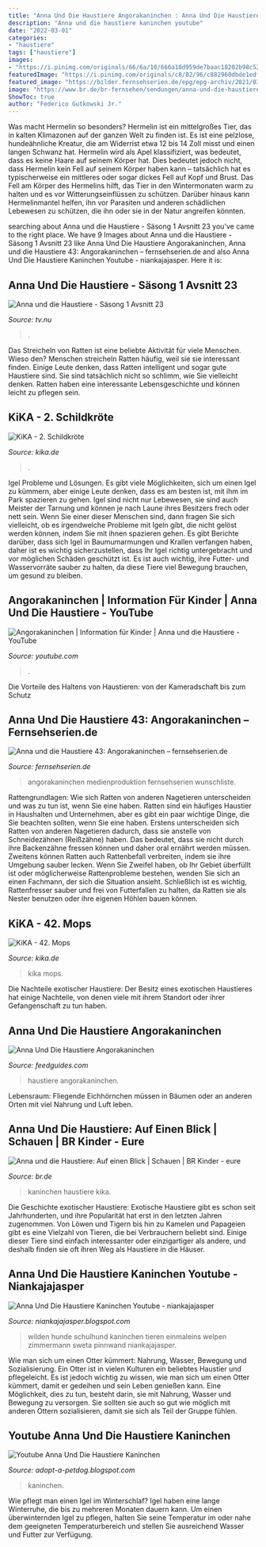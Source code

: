 ```yaml
---
title: "Anna Und Die Haustiere Angorakaninchen : Anna Und Die Haustiere 43: Angorakaninchen – Fernsehserien.de"
description: "Anna und die haustiere kaninchen youtube"
date: "2022-03-01"
categories:
- "haustiere"
tags: ["haustiere"]
images:
- "https://i.pinimg.com/originals/66/6a/10/666a10d959de7baac18202b98c52229f.jpg"
featuredImage: "https://i.pinimg.com/originals/c8/82/96/c882960dbde1edfeb941e13c26e25dbd.jpg"
featured_image: "https://bilder.fernsehserien.de/epg/epg-archiv/2021/03/10/09c9d16fe57e114794c3ffe5f58b1f0e0e8d60a4_c-w-970.jpg.jpg"
image: "https://www.br.de/br-fernsehen/sendungen/anna-und-die-haustiere-kaninchen-100~_v-img__16__9__m_-4423061158a17f4152aef84861ed0243214ae6e7.jpg?version=289cc"
ShowToc: true
author: "Federico Gutkowski Jr."
---
```



Was macht Hermelin so besonders?
Hermelin ist ein mittelgroßes Tier, das in kalten Klimazonen auf der ganzen Welt zu finden ist. Es ist eine pelzlose, hundeähnliche Kreatur, die am Widerrist etwa 12 bis 14 Zoll misst und einen langen Schwanz hat. Hermelin wird als Apel klassifiziert, was bedeutet, dass es keine Haare auf seinem Körper hat. Dies bedeutet jedoch nicht, dass Hermelin kein Fell auf seinem Körper haben kann – tatsächlich hat es typischerweise ein mittleres oder sogar dickes Fell auf Kopf und Brust. Das Fell am Körper des Hermelins hilft, das Tier in den Wintermonaten warm zu halten und es vor Witterungseinflüssen zu schützen. Darüber hinaus kann Hermelinmantel helfen, ihn vor Parasiten und anderen schädlichen Lebewesen zu schützen, die ihn oder sie in der Natur angreifen könnten.

	

		
searching about Anna und die Haustiere - Säsong 1 Avsnitt 23 you've came to the right place. We have 9 Images about Anna und die Haustiere - Säsong 1 Avsnitt 23 like Anna Und Die Haustiere Angorakaninchen, Anna und die Haustiere 43: Angorakaninchen – fernsehserien.de and also Anna Und Die Haustiere Kaninchen Youtube - niankajajasper. Here it is:
		
    
## Anna Und Die Haustiere - Säsong 1 Avsnitt 23

<img loading=lazy src="https://new.static.tv.nu/18891170?forceFit=1&amp;height=675&amp;width=1200" onerror="this.onerror=null;this.src='https://tse1.mm.bing.net/th?id=OIP.zDMaooAa_T9mSKvz7XcySwHaEK&amp;pid=15.1';" alt="Anna und die Haustiere - Säsong 1 Avsnitt 23">

_Source: tv.nu_

>. 

	

Das Streicheln von Ratten ist eine beliebte Aktivität für viele Menschen. Wieso den?
Menschen streicheln Ratten häufig, weil sie sie interessant finden. Einige Leute denken, dass Ratten intelligent und sogar gute Haustiere sind. Sie sind tatsächlich nicht so schlimm, wie Sie vielleicht denken. Ratten haben eine interessante Lebensgeschichte und können leicht zu pflegen sein.

    
## KiKA - 2. Schildkröte

<img loading=lazy src="https://www.kika.de/anna-und-die-haustiere/sendungen/bilder/bild127934_v-tlarge169_zc-cc2f4e31.jpg?version=10525" onerror="this.onerror=null;this.src='https://tse1.mm.bing.net/th?id=OIP.Fw3ZmYcDv947Y4qfY50zXgHaEK&amp;pid=15.1';" alt="KiKA - 2. Schildkröte">

_Source: kika.de_

>. 

	

Igel Probleme und Lösungen.
Es gibt viele Möglichkeiten, sich um einen Igel zu kümmern, aber einige Leute denken, dass es am besten ist, mit ihm im Park spazieren zu gehen. Igel sind nicht nur Lebewesen, sie sind auch Meister der Tarnung und können je nach Laune ihres Besitzers frech oder nett sein. Wenn Sie einer dieser Menschen sind, dann fragen Sie sich vielleicht, ob es irgendwelche Probleme mit Igeln gibt, die nicht gelöst werden können, indem Sie mit ihnen spazieren gehen.
Es gibt Berichte darüber, dass sich Igel in Baumumarmungen und Krallen verfangen haben, daher ist es wichtig sicherzustellen, dass Ihr Igel richtig untergebracht und vor möglichen Schäden geschützt ist. Es ist auch wichtig, ihre Futter- und Wasservorräte sauber zu halten, da diese Tiere viel Bewegung brauchen, um gesund zu bleiben.

    
## Angorakaninchen | Information Für Kinder | Anna Und Die Haustiere - YouTube

<img loading=lazy src="https://i.ytimg.com/vi/a052EMXmFTM/maxresdefault.jpg" onerror="this.onerror=null;this.src='https://tse2.mm.bing.net/th?id=OIP.BSiHdlf6D1vBF2GX2ZhuagHaEK&amp;pid=15.1';" alt="Angorakaninchen | Information für Kinder | Anna und die Haustiere - YouTube">

_Source: youtube.com_

>. 

	

Die Vorteile des Haltens von Haustieren: von der Kameradschaft bis zum Schutz

    
## Anna Und Die Haustiere 43: Angorakaninchen – Fernsehserien.de

<img loading=lazy src="https://bilder.fernsehserien.de/epg/epg-archiv/2021/03/10/09c9d16fe57e114794c3ffe5f58b1f0e0e8d60a4_c-w-970.jpg.jpg" onerror="this.onerror=null;this.src='https://tse4.mm.bing.net/th?id=OIP.fr_5r3yLwO5wAGW_S-g7mgHaE8&amp;pid=15.1';" alt="Anna und die Haustiere 43: Angorakaninchen – fernsehserien.de">

_Source: fernsehserien.de_

>angorakaninchen medienproduktion fernsehserien wunschliste. 

	

Rattengrundlagen: Wie sich Ratten von anderen Nagetieren unterscheiden und was zu tun ist, wenn Sie eine haben.
Ratten sind ein häufiges Haustier in Haushalten und Unternehmen, aber es gibt ein paar wichtige Dinge, die Sie beachten sollten, wenn Sie eine haben. Erstens unterscheiden sich Ratten von anderen Nagetieren dadurch, dass sie anstelle von Schneidezähnen (Reißzähne) haben. Das bedeutet, dass sie nicht durch ihre Backenzähne fressen können und daher oral ernährt werden müssen. Zweitens können Ratten auch Rattenbefall verbreiten, indem sie ihre Umgebung sauber lecken. Wenn Sie Zweifel haben, ob Ihr Gebiet überfüllt ist oder möglicherweise Rattenprobleme bestehen, wenden Sie sich an einen Fachmann, der sich die Situation ansieht. Schließlich ist es wichtig, Rattenfresser sauber und frei von Futterfallen zu halten, da Ratten sie als Nester benutzen oder ihre eigenen Höhlen bauen können.

    
## KiKA - 42. Mops

<img loading=lazy src="https://www.kika.de/anna-und-die-haustiere/sendungen/bilder/bild166382_v-tlarge169_zc-cc2f4e31.jpg?version=31860" onerror="this.onerror=null;this.src='https://tse2.mm.bing.net/th?id=OIP.sP_xXZPjixgV_o6XxBqjTgHaEK&amp;pid=15.1';" alt="KiKA - 42. Mops">

_Source: kika.de_

>kika mops. 

	

Die Nachteile exotischer Haustiere: Der Besitz eines exotischen Haustieres hat einige Nachteile, von denen viele mit ihrem Standort oder ihrer Gefangenschaft zu tun haben.

    
## Anna Und Die Haustiere Angorakaninchen

<img loading=lazy src="https://i.pinimg.com/originals/c8/82/96/c882960dbde1edfeb941e13c26e25dbd.jpg" onerror="this.onerror=null;this.src='https://tse4.mm.bing.net/th?id=OIP.zXhKPrATC0mnaOzuu0dI6wHaHa&amp;pid=15.1';" alt="Anna Und Die Haustiere Angorakaninchen">

_Source: feedguides.com_

>haustiere angorakaninchen. 

	

Lebensraum: Fliegende Eichhörnchen müssen in Bäumen oder an anderen Orten mit viel Nahrung und Luft leben.

    
## Anna Und Die Haustiere: Auf Einen Blick | Schauen | BR Kinder - Eure

<img loading=lazy src="https://www.br.de/br-fernsehen/sendungen/anna-und-die-haustiere-kaninchen-100~_v-img__16__9__m_-4423061158a17f4152aef84861ed0243214ae6e7.jpg?version=289cc" onerror="this.onerror=null;this.src='https://tse2.mm.bing.net/th?id=OIP.udlZ3kkylFzW6cEuJcIFxQAAAA&amp;pid=15.1';" alt="Anna und die Haustiere: Auf einen Blick | Schauen | BR Kinder - eure">

_Source: br.de_

>kaninchen haustiere kika. 

	

Die Geschichte exotischer Haustiere:
Exotische Haustiere gibt es schon seit Jahrhunderten, und ihre Popularität hat erst in den letzten Jahren zugenommen. Von Löwen und Tigern bis hin zu Kamelen und Papageien gibt es eine Vielzahl von Tieren, die bei Verbrauchern beliebt sind. Einige dieser Tiere sind einfach interessanter oder einzigartiger als andere, und deshalb finden sie oft ihren Weg als Haustiere in die Häuser.

    
## Anna Und Die Haustiere Kaninchen Youtube - Niankajajasper

<img loading=lazy src="https://lh6.googleusercontent.com/proxy/WNZfUophV9nPxvQf9vH801DMNQvLd15drRCYpNivISwPU8IpVIzaJS69_DHXeFRx_jrcyqqK-B8ri52Ro8-KQVo1_RkKz-mkgfu0-_uToGJyDyfyYFd3PDZksUVIurMI=w1200-h630-p-k-no-nu" onerror="this.onerror=null;this.src='https://tse2.mm.bing.net/th?id=OIP._1TECF993vLpqeoOazK45AHaFj&amp;pid=15.1';" alt="Anna Und Die Haustiere Kaninchen Youtube - niankajajasper">

_Source: niankajajasper.blogspot.com_

>wilden hunde schulhund kaninchen tieren einmaleins welpen zimmermann sweta pinnwand niankajajasper. 

	

Wie man sich um einen Otter kümmert: Nahrung, Wasser, Bewegung und Sozialisierung.
Ein Otter ist in vielen Kulturen ein beliebtes Haustier und pflegeleicht. Es ist jedoch wichtig zu wissen, wie man sich um einen Otter kümmert, damit er gedeihen und sein Leben genießen kann. Eine Möglichkeit, dies zu tun, besteht darin, sie mit Nahrung, Wasser und Bewegung zu versorgen. Sie sollten sie auch so gut wie möglich mit anderen Ottern sozialisieren, damit sie sich als Teil der Gruppe fühlen.

    
## Youtube Anna Und Die Haustiere Kaninchen

<img loading=lazy src="https://i.pinimg.com/originals/66/6a/10/666a10d959de7baac18202b98c52229f.jpg" onerror="this.onerror=null;this.src='https://tse2.mm.bing.net/th?id=OIP.wmruegmZHjcINPiJhDDL7QHaEK&amp;pid=15.1';" alt="Youtube Anna Und Die Haustiere Kaninchen">

_Source: adopt-a-petdog.blogspot.com_

>kaninchen. 

	

Wie pflegt man einen Igel im Winterschlaf?
Igel haben eine lange Winterruhe, die bis zu mehreren Monaten dauern kann. Um einen überwinternden Igel zu pflegen, halten Sie seine Temperatur im oder nahe dem geeigneten Temperaturbereich und stellen Sie ausreichend Wasser und Futter zur Verfügung.


